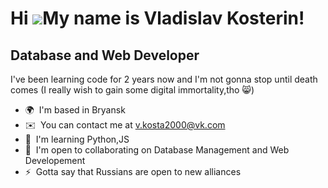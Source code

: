 Hi ![](https://user-images.githubusercontent.com/18350557/176309783-0785949b-9127-417c-8b55-ab5a4333674e.gif)My name is Vladislav Kosterin!
===========================================================================================================================================

Database and Web Developer
--------------------------

I've been learning code for 2 years now and I'm not gonna stop until death comes (I really wish to gain some digital immortality,tho 😸)

* 🌍  I'm based in Bryansk
* ✉️  You can contact me at [v.kosta2000@vk.com](mailto:v.kosta2000@vk.com)
* 🧠  I'm learning Python,JS
* 🤝  I'm open to collaborating on Database Management and Web Developement
* ⚡  Gotta say that Russians are open to new alliances
